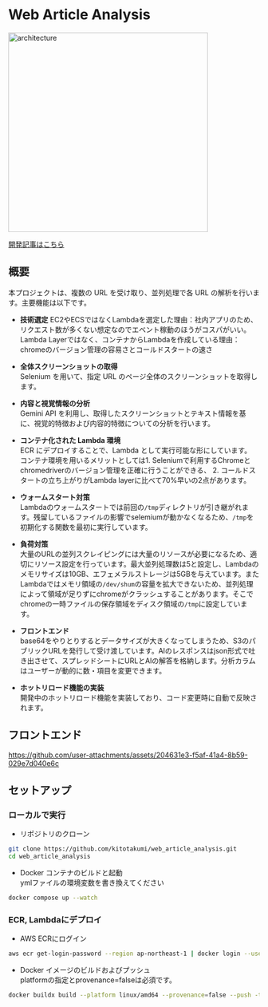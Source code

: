 # Web Article Analysis
<img alt="architecture" height="400px" src="https://github.com/kitotakumi/web_article_analysis/blob/main/architecture.png"/><br>

[開発記事はこちら](https://qiita.com/takumi-kito/items/27f4dcceee1c89a4368c)
## 概要
本プロジェクトは、複数の URL を受け取り、並列処理で各 URL の解析を行います。主要機能は以下です。

- **技術選定**
  EC2やECSではなくLambdaを選定した理由：社内アプリのため、リクエスト数が多くない想定なのでエベント稼動のほうがコスパがいい。
  Lambda Layerではなく、コンテナからLambdaを作成している理由：chromeのバージョン管理の容易さとコールドスタートの速さ

- **全体スクリーンショットの取得**  
  Selenium を用いて、指定 URL のページ全体のスクリーンショットを取得します。

- **内容と視覚情報の分析**  
  Gemini API を利用し、取得したスクリーンショットとテキスト情報を基に、視覚的特徴および内容的特徴についての分析を行います。

- **コンテナ化された Lambda 環境**  
  ECR にデプロイすることで、Lambda として実行可能な形にしています。  
  コンテナ環境を用いるメリットとしては1. Seleniumで利用するChromeとchromedriverのバージョン管理を正確に行うことができる、 2. コールドスタートの立ち上がりがLambda layerに比べて70%早いの2点があります。

 - **ウォームスタート対策**  
  Lambdaのウォームスタートでは前回の`/tmp`ディレクトリが引き継がれます。残留しているファイルの影響でselemiumが動かなくなるため、`/tmp`を初期化する関数を最初に実行しています。

 - **負荷対策**  
  大量のURLの並列スクレイピングには大量のリソースが必要になるため、適切にリソース設定を行っています。最大並列処理数は5と設定し、Lambdaのメモリサイズは10GB、エフェメラルストレージは5GBを与えています。またLambdaではメモリ領域の`/dev/shum`の容量を拡大できないため、並列処理によって領域が足りずにchromeがクラッシュすることがあります。そこでchromeの一時ファイルの保存領域をディスク領域の`/tmp`に設定しています。

- **フロントエンド**<br>
base64をやりとりするとデータサイズが大きくなってしまうため、S3のパブリックURLを発行して受け渡しています。AIのレスポンスはjson形式で吐き出させて、スプレッドシートにURLとAIの解答を格納します。分析カラムはユーザーが動的に数・項目を変更できます。

- **ホットリロード機能の実装**  
  開発中のホットリロード機能を実装しており、コード変更時に自動で反映されます。


## フロントエンド
https://github.com/user-attachments/assets/204631e3-f5af-41a4-8b59-029e7d040e6c



## セットアップ
### ローカルで実行
- リポジトリのクローン

```bash
git clone https://github.com/kitotakumi/web_article_analysis.git
cd web_article_analysis
```

- Docker コンテナのビルドと起動<br>
  ymlファイルの環境変数を書き換えてください

```bash
docker compose up --watch
```

### ECR, Lambdaにデプロイ
- AWS ECRにログイン
```bash
aws ecr get-login-password --region ap-northeast-1 | docker login --username AWS --password-stdin your_account_id.dkr.ecr.your_region.amazonaws.com
```

- Docker イメージのビルドおよびプッシュ<br>
  platformの指定とprovenance=falseは必須です。
```bash
docker buildx build --platform linux/amd64 --provenance=false --push -t your_repository_url/competitor_analysis:latest .
```
